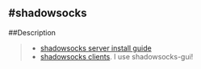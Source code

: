 #shadowsocks
----

##Description
>* [shadowsocks server install guide](https://github.com/shadowsocks/shadowsocks)
>* [shadowsocks clients](https://shadowsocks.com/client.html). I use shadowsocks-gui!
